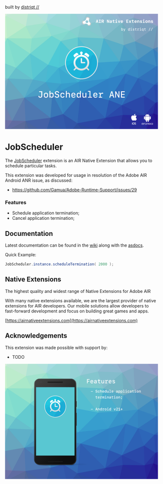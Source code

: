 built by [distriqt //](https://airnativeextensions.com) 

![](https://raw.githubusercontent.com/distriqt/ANE-JobScheduler/master/images/hero.png)

# JobScheduler

The [JobScheduler](https://airnativeextensions.com/extension/com.distriqt.JobScheduler) extension 
is an AIR Native Extension that allows you to schedule particular tasks.


This extension was developed for usage in resolution of the Adobe AIR Android ANR issue, as discussed:

- https://github.com/Gamua/Adobe-Runtime-Support/issues/29





### Features

- Schedule application termination;
- Cancel application termination;



## Documentation

Latest documentation can be found in the [wiki](https://github.com/distriqt/ANE-JobScheduler/wiki)
along with the [asdocs](https://distriqt.github.io/ANE-JobScheduler/asdocs). 

Quick Example: 

```actionscript
JobScheduler.instance.scheduleTermination( 2000 );
```



## Native Extensions

The highest quality and widest range of Native Extensions for Adobe AIR

With many native extensions available, we are the largest provider of native extensions for AIR developers. 
Our mobile solutions allow developers to fast-forward development and focus on building great games and apps.

[https://airnativeextensions.com](https://airnativeextensions.com)


## Acknowledgements

This extension was made possible with support by:

- TODO



![](images/promo.png)
